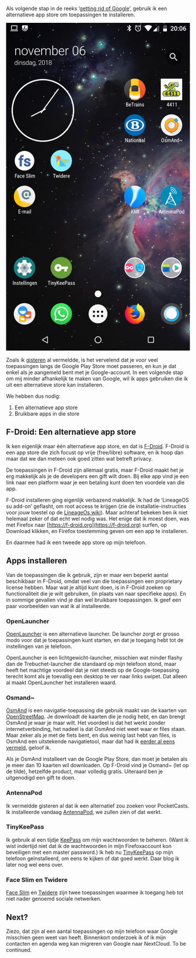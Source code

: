 <!--
.. title: Apps: F-Droid to the rescue
.. slug: apps-f-droid-to-the-rescue
.. date: 2018-11-06 20:09:53 UTC+01:00
.. tags: google, grog, privacy, android
.. category: 
.. link: 
.. description: Probeer eens een alternatieve app store.
.. type: text
-->

Als volgende stap in de reeks &lsquo;[getting rid of
Google](/categories/grog/)&rsquo;, gebruik ik een 
alternatieve app store om toepassingen te installeren.

<!-- TEASER_END -->

![my LinageOS desktop](/galleries/grog/desktop.png)

Zoals ik [gisteren](/posts/getting-rid-of-google/) al vermeldde, is het vervelend
dat je voor veel toepassingen langs de Google Play Store moet passeren, en kun je
dat enkel als je aangemeld bent met je Google-account.
In een volgende stap om mij minder afhankelijk te maken van Google, wil ik apps
gebruiken die ik uit een alternatieve store kan installeren.

We hebben dus nodig:

1. Een alternatieve app store
2. Bruikbare apps in die store

## F-Droid: Een alternatieve app store

Ik ken eigenlijk maar één alternatieve app store, en dat is
[F-Droid](https://f-droid.org). F-Droid is een app store die zich focust op vrije
(free/libre) software, en ik hoop dan maar dat we dan meteen ook goed zitten wat
betreft privacy.

De toepassingen in F-Droid zijn allemaal gratis, maar F-Droid maakt het je erg makkelijk
als je de developers een gift wilt doen. Bij elke app vind je een link naar een platform
waar je een betaling kunt doen ten voordele van die app.

F-Droid installeren ging eigenlijk verbazend makkelijk. Ik had de &lsquo;LineageOS su
add-on&rsquo; geflasht, om root access te krijgen
(zie de installatie-instructies voor jouw toestel op de [LineageOs
wiki](https://wiki.lineageos.org/devices/)).
Maar achteraf bekeken ben ik niet helemaal zeker of
dat echt wel nodig was. Het enige dat ik moest doen, was met Firefox naar
[https://f-droid.org](https://f-droid.org) surfen, op Download klikken, en
Firefox toestemming geven om een app te installeren.

En daarmee had ik een tweede app store op mijn telefoon.

## Apps installeren

Van de toepassingen die ik gebruik, zijn er maar een beperkt aantal beschikbaar
in F-Droid, omdat veel van die toepassingen een proprietary license hebben.
Maar wat je altijd kunt doen, is in F-Droid zoeken op functionaliteit die je wilt
gebruiken, (in plaats van naar specifieke apps). 
En in sommige gevallen vind je dan wel bruikbare toepassingen. Ik
geef een paar voorbeelden van wat ik al installeerde.

### OpenLauncher

[OpenLauncher](https://github.com/OpenLauncherTeam/openlauncher) is een
alternatieve launcher. De launcher zorgt er grosso modo voor dat je toepassingen
kunt starten, en dat je toegang hebt tot de instellingen van je telefoon.

OpenLauncher is een lichtgewicht-launcher, misschien wat minder flashy dan de
Trebuchet-launcher die standaard op mijn telefoon stond, maar heeft het machtige
voordeel dat je niet steeds op de Google-toepassing terecht komt als je toevallig
een desktop te ver naar links swipet. Dat alleen al maakt OpenLauncher het
installeren waard.

### Osmand~

[OsmAnd](https://osmand.net/) is een navigatie-toepassing die gebruik maakt van
de kaarten van [OpenStreetMap](https://www.openstreetmap.org/). Je downloadt de
kaarten die je nodig hebt, en dan brengt OsmAnd je waar je maar wilt. Het
voordeel is dat het werkt zonder internetverbinding, het nadeel is dat OsmAnd
niet weet waar er files staan. Maar zeker als je met de fiets bent, en dus weinig
last hebt van files, is OsmAnd een uitstekende navigatietool, maar dat had ik
[eerder al eens vermeld](/posts/old/node-210/), geloof ik.

Als je OsmAnd installeert van de Google Play Store, dan moet je betalen als je meer
dan 10 kaarten wil downloaden. Op F-Droid vind je Osmand~ (let op de tilde),
hetzelfde product, maar volledig gratis. Uiteraard ben je uitgenodigd een gift te
doen.

### AntennaPod

Ik vermeldde gisteren al dat ik een alternatief zou zoeken voor PocketCasts. Ik
installeerde vandaag [AntennaPod](https://antennapod.org/), we zullen zien of dat
werkt.

### TinyKeePass

Ik gebruik al een tijdje [KeePass](https://keepass.info/) om mijn wachtwoorden te
beheren. (Want ik wist indertijd niet dat ik de wachtwoorden in mijn
Firefoxaccount kon beveiligen met een master password.) Ik heb nu 
[TinyKeePass](https://github.com/sorz/TinyKeePass) op mijn telefoon
geïnstalleerd, om eens te kijken of dat goed werkt. Daar blog ik later
nog wel eens over.

### Face Slim en Twidere

[Face Slim](https://github.com/indywidualny/FaceSlim) en
[Twidere](https://github.com/TwidereProject/Twidere-Android) zijn twee
toepassingen waarmee ik toegang heb tot niet nader genoemd sociale netwerken.

## Next?

Ziezo, dat zijn al een aantal toepassingen op mijn telefoon waar Google misschien
geen weet van heeft. Binnenkort onderzoek ik of ik mijn contacten en agenda weg
kan migreren van Google naar NextCloud. To be continued.


